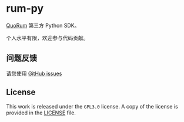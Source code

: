 # rum-py

[QuoRum](https://github.com/rumsystem/quorum) 第三方 Python SDK。

个人水平有限，欢迎参与代码贡献。

## 问题反馈

请您使用 [GitHub issues](https://github.com/liujuanjuan1984/rum-py/issues)

## License

This work is released under the `GPL3.0` license. A copy of the license is provided in the [LICENSE](./LICENSE) file.
